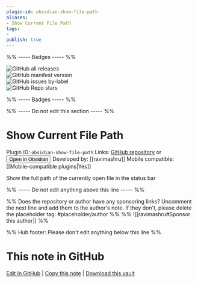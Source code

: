 ```yaml
---
plugin-id: obsidian-show-file-path
aliases:
- Show Current File Path
tags: 
- 
publish: true
---
```


%% ----- Badges ----- %%

![GitHub all releases](https://img.shields.io/github/downloads/ravimashru/obsidian-show-file-path/total?color=573E7A&logo=github&style=for-the-badge)   
![GitHub manifest version](https://img.shields.io/github/manifest-json/v/ravimashru/obsidian-show-file-path?color=573E7A&logo=github&style=for-the-badge)   
![GitHub issues by-label](https://img.shields.io/github/issues/ravimashru/obsidian-show-file-path/help%20wanted?color=573E7A&logo=github&style=for-the-badge)   
![GitHub Repo stars](https://img.shields.io/github/stars/ravimashru/obsidian-show-file-path?color=573E7A&logo=github&style=for-the-badge)

%% ----- Badges ----- %%

%% ----- Do not edit this section ----- %%

# Show Current File Path

Plugin ID: `obsidian-show-file-path`
Links: [GitHub repository](https://github.com/ravimashru/obsidian-show-file-path) or [<button id=HH>Open in Obsidian</button>](obsidian://goto-plugin?id=obsidian-show-file-path)
Developed by: [[ravimashru]]
Mobile compatible: [[Mobile-compatible plugins|Yes]]

Show the full path of the currently open file in the status bar

%% ----- Do not edit anything above this line ----- %% 

%% Does the repository or author have any sponsoring links? Uncomment the next line and add them to the author's note. If they don't, please delete the placeholder tag: #placeholder/author %%
%% ![[ravimashru#Sponsor this author]] %%

%% Hub footer: Please don't edit anything below this line %%

# This note in GitHub

<span class="git-footer">[Edit In GitHub](https://github.dev/obsidian-community/obsidian-hub/blob/main/02%20-%20Community%20Expansions/02.05%20All%20Community%20Expansions/Plugins/obsidian-show-file-path.md "git-hub-edit-note") | [Copy this note](https://raw.githubusercontent.com/obsidian-community/obsidian-hub/main/02%20-%20Community%20Expansions/02.05%20All%20Community%20Expansions/Plugins/obsidian-show-file-path.md "git-hub-copy-note") | [Download this vault](https://github.com/obsidian-community/obsidian-hub/archive/refs/heads/main.zip "git-hub-download-vault") </span>